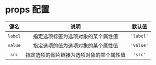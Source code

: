 # props 配置

| 键名 | 说明 | 默认值 |
| :---: | :---: | :---: |
| `label` | 指定选项标签为选项对象的某个属性值 | `'label'` |
| `value` | 指定选项的值为选项对象的某个属性值 | `'value'` |
| `src` | 指定选项的图片链接为选项对象的某个属性值 | `'src'` |